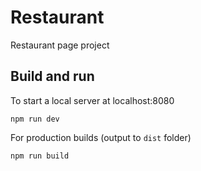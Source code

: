 # Restaurant

Restaurant page project

## Build and run

To start a local server at localhost:8080

`npm run dev`

For production builds (output to `dist` folder)

`npm run build`

